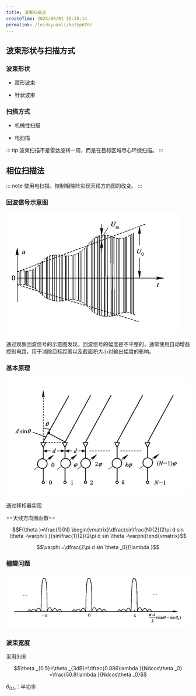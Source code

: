 ```yaml
---
title: 波束扫描法
createTime: 2025/09/01 19:35:14
permalink: /leidayuanli/kp3zp6f0/
---
```

## **波束形状与扫描方式**

### **波束形状**

* 扇形波束

* 针状波束

### **扫描方式**

* 机械性扫描

* 电扫描

::: tip
波束扫描不是雷达旋转一周，而是在目标区域尽心环绕扫描。
:::

## **相位扫描法**

::: note
使用电扫描，控制相控阵实现天线方向图的改变。
:::

### **回波信号示意图**
![回波信号示意图](picture/回波信号示意图.jpg)

通过观察回波信号的示意图发现，回波信号的幅度是不平整的，通常使用自动增益控制电路，用于消除目标距离以及截面积大小对输出幅度的影响。

### **基本原理**
![N元直线移相器天线](picture/N振源.jpg)

通过移相器实现

==天线方向图函数==

$$F(\theta )=\frac{1}{N} \begin{vmatrix}\dfrac{sin\frac{N}{2}(2\pi d sin \theta  -\varphi  ) }{sin\frac{1}{2}(2\pi d sin \theta  -\varphi}\end{vmatrix}$$

$$\varphi =\dfrac{2\pi d sin \theta _0}{\lambda }$$ 

### **栅瓣问题**

![天线方向图栅瓣](picture/天线方向图栅瓣.jpg)

### **波束宽度**

采用3dB

$$\theta _{0.5}=\theta _{3dB}=\dfrac{0.886\lambda }{Ndcos\theta _0} =\frac{50.8\lambda }{Ndcos\theta _0}$$ 

$\theta _{0.5}$：半功率
